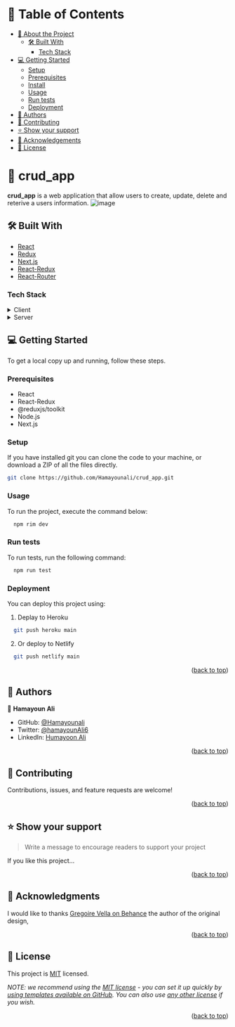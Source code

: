 <!-- TABLE OF CONTENTS -->

# 📗 Table of Contents

- [📖 About the Project](#about-project)
  - [🛠 Built With](#built-with)
    - [Tech Stack](#tech-stack)
- [💻 Getting Started](#getting-started)
  - [Setup](#setup)
  - [Prerequisites](#prerequisites)
  - [Install](#install)
  - [Usage](#usage)
  - [Run tests](#run-tests)
  - [Deployment](#triangular_flag_on_post-deployment)
- [👥 Authors](#authors)
- [🤝 Contributing](#contributing)
- [⭐️ Show your support](#support)
- [🙏 Acknowledgements](#acknowledgements)
- [📝 License](#license)

<!-- PROJECT DESCRIPTION -->

# 📖 crud_app <a name="about-project"></a>

**crud_app** is a web application that allow users to create, update, delete and reterive a users information.
![image](https://user-images.githubusercontent.com/22744775/214892391-410d3884-eff7-4c95-a87f-721ab3cfe638.png)

## 🛠 Built With <a name="built-with"></a>

  - [React](https://reactjs.org/)
  - [Redux](https://redux.js.org/)
  - [Next.js](https://www.npmjs.com/package/react-elastic-carousel)
  - [React-Redux](https://react-redux.js.org/)
  - [React-Router](https://reactrouter.com/)

### Tech Stack <a name="tech-stack"></a>

<details>
  <summary>Client</summary>
  <ul>
    <li><a href="https://rubyonrails.org/">React</a></li>
    <li><a href="https://www.ruby-lang.org/en/">Redux</a></li>
  </ul>
</details>

<details>
  <summary>Server</summary>
  <ul>
    <li><a href="https://netlify.com/">Netlify</a></li>
  </ul>
</details>

<!-- GETTING STARTED -->

## 💻 Getting Started <a name="getting-started"></a>

To get a local copy up and running, follow these steps.

### Prerequisites

- React
- React-Redux
- @reduxjs/toolkit
- Node.js
- Next.js

### Setup

If you have installed git you can clone the code to your machine, or download a ZIP of all the files directly.

```sh
git clone https://github.com/Hamayounali/crud_app.git
```

### Usage

To run the project, execute the command below:

```sh
  npm rim dev
```
### Run tests

To run tests, run the following command:

```sh
  npm run test
```

### Deployment

You can deploy this project using:

1. Deplay to Heroku

```sh
  git push heroku main
```

2. Or deploy to Netlify

```sh
  git push netlify main
```
<!-- how to use the api -->

<p align="right">(<a href="#readme-top">back to top</a>)</p>

## 👥 Authors <a name="authors"></a>

👤 **Hamayoun Ali** 

- GitHub: [@Hamayounali](https://github.com/Hamayounali) 
- Twitter: [@hamayounAli6](https://twitter.com/hamayounAli6) 
- LinkedIn: [Humayoon Ali](https://www.linkedin.com/in/humayoon-ali-663ba2239) 


<p align="right">(<a href="#readme-top">back to top</a>)</p>

<!-- CONTRIBUTING -->

## 🤝 Contributing <a name="contributing"></a>

Contributions, issues, and feature requests are welcome!

<p align="right">(<a href="#readme-top">back to top</a>)</p>

<!-- SUPPORT -->

## ⭐️ Show your support <a name="support"></a>

> Write a message to encourage readers to support your project

If you like this project...

<p align="right">(<a href="#readme-top">back to top</a>)</p>

<!-- ACKNOWLEDGEMENTS -->

## 🙏 Acknowledgments <a name="acknowledgements"></a>

I would like to thanks [Gregoire Vella on Behance](https://www.behance.net/gregoirevella) the author of the original design,


<p align="right">(<a href="#readme-top">back to top</a>)</p>

<!-- LICENSE -->

## 📝 License <a name="license"></a>

This project is [MIT](./LICENSE) licensed.

_NOTE: we recommend using the [MIT license](https://choosealicense.com/licenses/mit/) - you can set it up quickly by [using templates available on GitHub](https://docs.github.com/en/communities/setting-up-your-project-for-healthy-contributions/adding-a-license-to-a-repository). You can also use [any other license](https://choosealicense.com/licenses/) if you wish._

<p align="right">(<a href="#readme-top">back to top</a>)</p>
